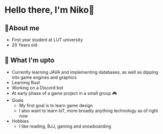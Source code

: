 # Hello there, I'm Niko👋

## 📖About me
+ First year student at LUT university
+ 20 Years old

## 🔨 What I'm upto 
+ Currently learning JAVA and implementing databases, as well as dipping into game engines and graphics
+ Learning Rust
+ Working on a Discord bot
+ At early phase of a game project in a small group 🎮
+ Goals
  + My first goal is to learn game design
  + I also want to learn IoT, more broadly anything technology as of right now
+ Hobbies
  + I like reading, BJJ, gaming and snowboarding
